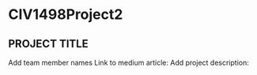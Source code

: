 # CIV1498Project2
## PROJECT TITLE
Add team member names
Link to medium article:
Add project description:
